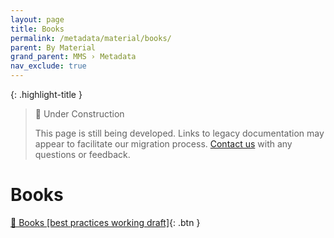 ```yaml
---
layout: page
title: Books
permalink: /metadata/material/books/
parent: By Material
grand_parent: MMS › Metadata
nav_exclude: true
---
```


{: .highlight-title }
> 🚧 Under Construction
>
> This page is still being developed. Links to legacy documentation may appear to facilitate our migration process. [Contact us](/metadata-documentation/contact/) with any questions or feedback.

# Books

[📄 Books [best practices working draft]](https://docs.google.com/document/d/1TfPSvTb1-UGKMW8bYwHNWk5TA9e2DwCAVlHY0_v-hVU/edit){: .btn }
